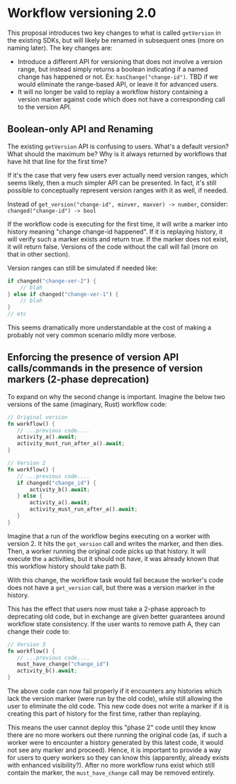 # Workflow versioning 2.0

This proposal introduces two key changes to what is called `getVersion` in the existing SDKs, but will likely be renamed in subsequent ones (more on naming later). The key changes are:

* Introduce a different API for versioning that does not involve a version range, but instead simply returns a boolean indicating if a named change has happened or not. Ex: `hasChange("change-id")`. TBD if we would eliminate the range-based API, or leave it for advanced users.
* It will no longer be valid to replay a workflow history containing a version marker against code which does not have a corresponding call to the version API.

## Boolean-only API and Renaming
The existing `getVersion` API is confusing to users. What's a default version? What should the maximum be? Why is it always returned by workflows that have hit that line for the first time?

If it's the case that very few users ever actually need version ranges, which seems likely, then a much simpler API can be presented. In fact, it's still possible to conceptually represent version ranges with it as well, if needed.

Instead of `get_version("change-id", minver, maxver) -> number`, consider: `changed("change-id") -> bool`

If the workflow code is executing for the first time, it will write a marker into history meaning "change change-id happened". If it is replaying history, it will verify such a marker exists and return true. If the marker does not exist, it will return false. Versions of the code without the call will fail (more on that in other section).

Version ranges can still be simulated if needed like:
```rust
if changed("change-ver-2") {
    // blah
} else if changed("change-ver-1") {
    // blah
}
// etc
```

This seems dramatically more understandable at the cost of making a probably not very common scenario mildly more verbose.

## Enforcing the presence of version API calls/commands in the presence of version markers (2-phase deprecation)
To expand on why the second change is important. Imagine the below two versions of the same (imaginary, Rust) workflow code:

```rust
// Original version
fn workflow() {
   // ...previous code....
   activity_a().await;
   activity_must_run_after_a().await;
}
```

```rust
// Version 2
fn workflow() {
   // ...previous code....
   if changed("change_id") {
       activity_b().await;
   } else {
       activity_a().await;
       activity_must_run_after_a().await;
   }
}
```

Imagine that a run of the workflow begins executing on a worker with version 2. It hits the `get_version` call and writes the marker, and then dies. Then, a worker running the original code picks up that history. It will execute the `a` activities, but it should not have, it was already known that this workflow history should take path B.

With this change, the workflow task would fail because the worker's code does not have a `get_version` call, but there was a version marker in the history.

This has the effect that users now must take a 2-phase approach to deprecating old code, but in exchange are given better guarantees around workflow state consistency. If the user wants to remove path A, they can change their code to:

```rust
// Version 3
fn workflow() {
   // ...previous code....
   must_have_change("change_id")
   activity_b().await;
}
```

The above code can now fail properly if it encounters any histories which lack the version marker (were run by the old code), while still allowing the user to eliminate the old code. This new code does not write a marker if it is creating this part of history for the first time, rather than replaying.

This means the user cannot deploy this "phase 2" code until they know there are no more workers out there running the original code (as, if such a worker were to encounter a history generated by this latest code, it would not see any marker and proceed). Hence, it is important to provide a way for users to query workers so they can know this (apparently, already exists with enhanced visibility?). After no more workflow runs exist which still contain the marker, the `must_have_change` call may be removed entirely.
